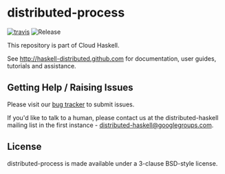 # distributed-process
[![travis](https://secure.travis-ci.org/haskell-distributed/distributed-process.png)](http://travis-ci.org/haskell-distributed/distributed-process)
![Release](https://img.shields.io/hackage/v/distributed-process.svg)

This repository is part of Cloud Haskell.

See http://haskell-distributed.github.com for documentation, user guides,
tutorials and assistance.

## Getting Help / Raising Issues

Please visit our [bug tracker](../../issues) to submit issues.

If you'd like to talk to a human, please contact us at the distributed-haskell
mailing list in the first instance - distributed-haskell@googlegroups.com.

## License

distributed-process is made available under a 3-clause BSD-style license.
